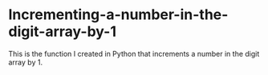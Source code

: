 # Incrementing-a-number-in-the-digit-array-by-1
This is the function I created in Python that increments a number  in the digit array by 1.
